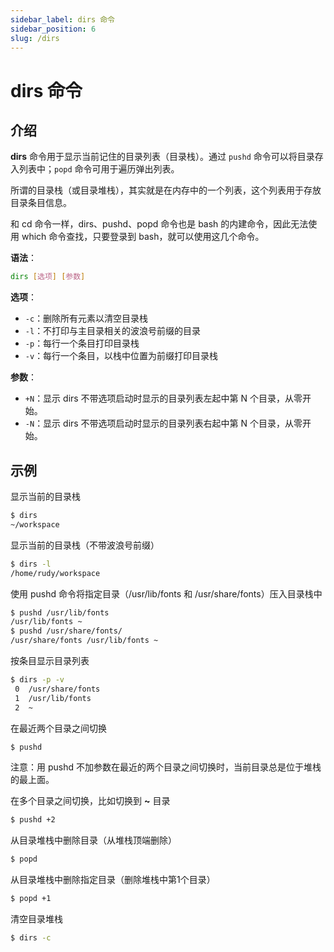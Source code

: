 ```yaml
---
sidebar_label: dirs 命令
sidebar_position: 6
slug: /dirs
---
```


# dirs 命令



## 介绍

**dirs** 命令用于显示当前记住的目录列表（目录栈）。通过 `pushd` 命令可以将目录存入列表中；`popd` 命令可用于遍历弹出列表。

所谓的目录栈（或目录堆栈），其实就是在内存中的一个列表，这个列表用于存放目录条目信息。

和 cd 命令一样，dirs、pushd、popd 命令也是 bash 的内建命令，因此无法使用 which 命令查找，只要登录到 bash，就可以使用这几个命令。

**语法**：

```bash
dirs [选项] [参数]
```

**选项**：

- `-c`：删除所有元素以清空目录栈
- `-l`：不打印与主目录相关的波浪号前缀的目录
- `-p`：每行一个条目打印目录栈
- `-v`：每行一个条目，以栈中位置为前缀打印目录栈

**参数**：

- `+N`：显示 dirs 不带选项启动时显示的目录列表左起中第 N 个目录，从零开始。
- `-N`：显示 dirs 不带选项启动时显示的目录列表右起中第 N 个目录，从零开始。

## 示例

显示当前的目录栈

```bash
$ dirs
~/workspace
```

显示当前的目录栈（不带波浪号前缀）

```bash
$ dirs -l
/home/rudy/workspace
```

使用 pushd 命令将指定目录（/usr/lib/fonts 和 /usr/share/fonts）压入目录栈中

```bash
$ pushd /usr/lib/fonts
/usr/lib/fonts ~
$ pushd /usr/share/fonts/
/usr/share/fonts /usr/lib/fonts ~
```

按条目显示目录列表

```bash
$ dirs -p -v
 0  /usr/share/fonts
 1  /usr/lib/fonts
 2  ~
```

在最近两个目录之间切换

```bash
$ pushd
```

注意：用 pushd 不加参数在最近的两个目录之间切换时，当前目录总是位于堆栈的最上面。

在多个目录之间切换，比如切换到 **~** 目录

```bash
$ pushd +2
```

从目录堆栈中删除目录（从堆栈顶端删除）

```bash
$ popd 
```

从目录堆栈中删除指定目录（删除堆栈中第1个目录）

```bash
$ popd +1
```

清空目录堆栈

```bash
$ dirs -c
```



